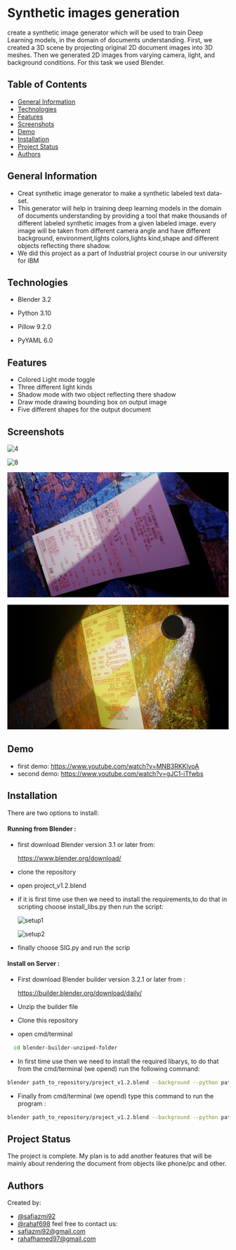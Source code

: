 
# Synthetic images generation 

create a synthetic image generator which will be used to train Deep Learning models, in 
the domain of documents understanding. First, we created a 3D scene by projecting 
original 2D document images into 3D meshes. Then we generated 2D images from varying 
camera, light, and background conditions. For this task we used Blender.


## Table of Contents
* [General Information](#general-information)
* [Technologies](#technologies)
* [Features](#features)
* [Screenshots](#screenshots)
* [Demo](#demo)
* [Installation](#installation)
* [Project Status](#project-Status)
* [Authors](#authors)
## General Information
- Creat synthetic image generator to make a synthetic labeled text data-set.
- This generator will help in training deep learning models in the domain of documents
  understanding by providing a tool that make thousands of different labeled synthetic
  images from a given labeled image. every image will be taken from different camera 
  angle and have different background, environment,lights colors,lights kind,shape
  and different objects reflecting there shadow.
- We did this project as a part of Industrial project course in our university for IBM 

## Technologies

* Blender 3.2

* Python 3.10 

* Pillow 9.2.0

* PyYAML 6.0


## Features

- Colored Light mode toggle
- Three different light kinds 
- Shadow mode with two object reflecting there shadow
- Draw mode drawing bounding box on output image
- Five different shapes for the output document 


## Screenshots

![4](https://user-images.githubusercontent.com/19219983/176953653-cc905ed1-6902-4c40-980e-662314e87d9d.png)

![8](https://user-images.githubusercontent.com/19219983/176953692-5ef36aa3-d9e2-4555-b70b-f4be02137411.png)

![5_bbs](https://raw.githubusercontent.com/safiazmi92/Synthetic-images-generation-using-Blender/master/outputs/folded_10.jpg/5_bbs.png)

![10_bbs](https://raw.githubusercontent.com/safiazmi92/Synthetic-images-generation-using-Blender/master/outputs/bended_10.jpg/10_bbs.png)

## Demo

- first demo: https://www.youtube.com/watch?v=MNB3RKKlvoA
- second demo: https://www.youtube.com/watch?v=gJC1-iTfwbs



## Installation

There are two options to install:

#### **Running from Blender :** 

* first download Blender version 3.1 or later from:
 
  https://www.blender.org/download/ 

* clone the repository

* open project_v1.2.blend

* if it is first time use then we need to install the requirements,to do 
  that in scripting choose install_libs.py then run the script:

  ![setup1](https://user-images.githubusercontent.com/19219983/177786423-431a9e2c-5f96-48ef-a891-49c98e3ca734.png)

  ![setup2](https://user-images.githubusercontent.com/19219983/177786874-18a18f72-0bc6-40fd-a2b6-7bc7b57fa47b.png)

* finally choose SIG.py and run the scrip


#### **Install on Server :**

* First download Blender builder version 3.2.1 or later from :
   
   https://builder.blender.org/download/daily/ 

* Unzip the builder file

* Clone this repository

* open cmd/terminal 

```bash
  cd blender-builder-unziped-folder
```

* In first time use then we need to install the required libarys, to do that from the 
  cmd/terminal (we opend) run the following command:
```bash
blender path_to_repository/project_v1.2.blend --background --python path_to_repository/install_libs.py
```

* Finally from cmd/terminal (we opend) type this command to run the program :
```bash
blender path_to_repository/project_v1.2.blend --background --python path_to_repository/SIG.py -- path_to_yaml_file
```
## Project Status
The project is complete. My plan is to add another features that will be
mainly about rendering the document from objects like phone/pc and other. 
## Authors

Created by:
- [@safiazmi92](https://github.com/safiazmi92)
- [@rahaf698](https://github.com/rahaf698)
feel free to contact us:
- safiazmi92@gmail.com
- rahafhamed97@gmail.com 
